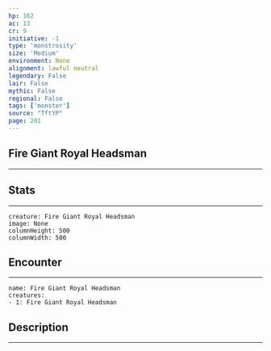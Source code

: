 ```yaml
---
hp: 162
ac: 13
cr: 9
initiative: -1
type: 'monstrosity'    
size: 'Medium'
environment: None
alignment: lawful neutral
legendary: False
lair: False
mythic: False
regional: False
tags: ['monster']
source: "TftYP"
page: 201
---
```


## Fire Giant Royal Headsman
---



## Stats
---

```statblock
creature: Fire Giant Royal Headsman
image: None
columnHeight: 500
columnWidth: 500
```

## Encounter
---

```encounter-table
name: Fire Giant Royal Headsman
creatures:
- 1: Fire Giant Royal Headsman
```

## Description
---




